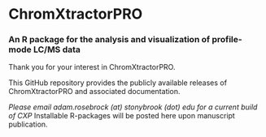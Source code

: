 # ChromXtractorPRO

### An R package for the analysis and visualization of profile-mode LC/MS data

Thank you for your interest in ChromXtractorPRO. 

This GitHub repository provides the publicly available releases of ChromXtractorPRO and associated documentation.  

_Please email adam.rosebrock (at) stonybrook (dot) edu for a current build of CXP_ Installable R-packages will be posted here upon manuscript publication. 

